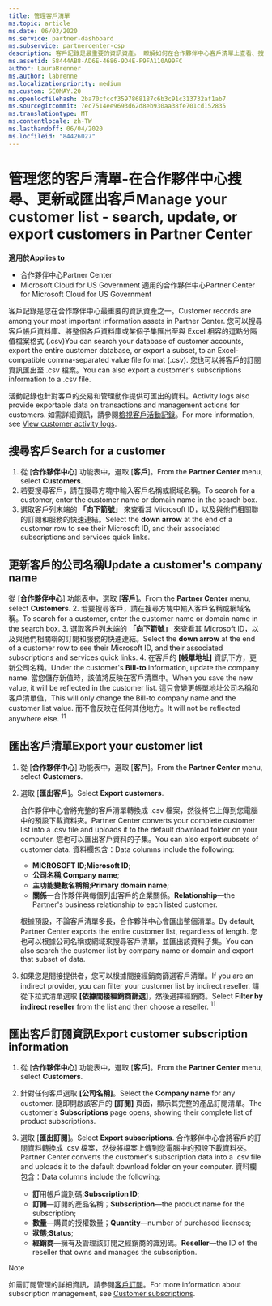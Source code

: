 ```yaml
---
title: 管理客戶清單
ms.topic: article
ms.date: 06/03/2020
ms.service: partner-dashboard
ms.subservice: partnercenter-csp
description: 客戶記錄是最重要的資訊資產。 瞭解如何在合作夥伴中心客戶清單上查看、搜尋、更新、& 匯出資訊。
ms.assetid: 58444AB8-AD6E-4686-9D4E-F9FA110A99FC
author: LauraBrenner
ms.author: labrenne
ms.localizationpriority: medium
ms.custom: SEOMAY.20
ms.openlocfilehash: 2ba70cfccf3597868187c6b3c91c313732af1ab7
ms.sourcegitcommit: 7ec7514ee9693d62d8eb930aa38fe701cd152835
ms.translationtype: MT
ms.contentlocale: zh-TW
ms.lasthandoff: 06/04/2020
ms.locfileid: "84426027"
---
```

# <a name="manage-your-customer-list---search-update-or-export-customers-in-partner-center"></a><span data-ttu-id="16a9f-104">管理您的客戶清單-在合作夥伴中心搜尋、更新或匯出客戶</span><span class="sxs-lookup"><span data-stu-id="16a9f-104">Manage your customer list - search, update, or export customers in Partner Center</span></span>

<span data-ttu-id="16a9f-105">**適用於**</span><span class="sxs-lookup"><span data-stu-id="16a9f-105">**Applies to**</span></span>

- <span data-ttu-id="16a9f-106">合作夥伴中心</span><span class="sxs-lookup"><span data-stu-id="16a9f-106">Partner Center</span></span>
- <span data-ttu-id="16a9f-107">Microsoft Cloud for US Government 適用的合作夥伴中心</span><span class="sxs-lookup"><span data-stu-id="16a9f-107">Partner Center for Microsoft Cloud for US Government</span></span>

<span data-ttu-id="16a9f-108">客戶記錄是您在合作夥伴中心最重要的資訊資產之一。</span><span class="sxs-lookup"><span data-stu-id="16a9f-108">Customer records are among your most important information assets in Partner Center.</span></span> <span data-ttu-id="16a9f-109">您可以搜尋客戶帳戶資料庫、將整個各戶資料庫或某個子集匯出至與 Excel 相容的逗點分隔值檔案格式 (.csv)</span><span class="sxs-lookup"><span data-stu-id="16a9f-109">You can search your database of customer accounts, export the entire customer database, or export a subset, to an Excel-compatible comma-separated value file format (.csv).</span></span> <span data-ttu-id="16a9f-110">您也可以將客戶的訂閱資訊匯出至 .csv 檔案。</span><span class="sxs-lookup"><span data-stu-id="16a9f-110">You can also export a customer's subscriptions information to a .csv file.</span></span>

<span data-ttu-id="16a9f-111">活動記錄也針對客戶的交易和管理動作提供可匯出的資料。</span><span class="sxs-lookup"><span data-stu-id="16a9f-111">Activity logs also provide exportable data on transactions and management actions for customers.</span></span> <span data-ttu-id="16a9f-112">如需詳細資訊，請參閱[檢視客戶活動記錄](activity-logs.md)。</span><span class="sxs-lookup"><span data-stu-id="16a9f-112">For more information, see [View customer activity logs](activity-logs.md).</span></span>

## <a name="search-for-a-customer"></a><span data-ttu-id="16a9f-113">搜尋客戶</span><span class="sxs-lookup"><span data-stu-id="16a9f-113">Search for a customer</span></span>

1.  <span data-ttu-id="16a9f-114">從 [**合作夥伴中心**] 功能表中，選取 [**客戶**]。</span><span class="sxs-lookup"><span data-stu-id="16a9f-114">From the **Partner Center** menu, select **Customers**.</span></span>
2.  <span data-ttu-id="16a9f-115">若要搜尋客戶，請在搜尋方塊中輸入客戶名稱或網域名稱。</span><span class="sxs-lookup"><span data-stu-id="16a9f-115">To search for a customer, enter the customer name or domain name in the search box.</span></span>
3.  <span data-ttu-id="16a9f-116">選取客戶列末端的 **「向下箭號」** 來查看其 Microsoft ID，以及與他們相關聯的訂閱和服務的快速連結。</span><span class="sxs-lookup"><span data-stu-id="16a9f-116">Select the **down arrow** at the end of a customer row to see their Microsoft ID, and their associated subscriptions and services quick links.</span></span>

## <a name="update-a-customers-company-name"></a><span data-ttu-id="16a9f-117">更新客戶的公司名稱</span><span class="sxs-lookup"><span data-stu-id="16a9f-117">Update a customer's company name</span></span>

<span data-ttu-id="16a9f-118">從 [**合作夥伴中心**] 功能表中，選取 [**客戶**]。</span><span class="sxs-lookup"><span data-stu-id="16a9f-118">From the **Partner Center** menu, select **Customers**.</span></span>
2.  <span data-ttu-id="16a9f-119">若要搜尋客戶，請在搜尋方塊中輸入客戶名稱或網域名稱。</span><span class="sxs-lookup"><span data-stu-id="16a9f-119">To search for a customer, enter the customer name or domain name in the search box.</span></span>
3.  <span data-ttu-id="16a9f-120">選取客戶列末端的 **「向下箭號」** 來查看其 Microsoft ID，以及與他們相關聯的訂閱和服務的快速連結。</span><span class="sxs-lookup"><span data-stu-id="16a9f-120">Select the **down arrow** at the end of a customer row to see their Microsoft ID, and their associated subscriptions and services quick links.</span></span>
4.  <span data-ttu-id="16a9f-121">在客戶的 **\[帳單地址\]** 資訊下方，更新公司名稱。</span><span class="sxs-lookup"><span data-stu-id="16a9f-121">Under the customer's **Bill-to** information, update the company name.</span></span> <span data-ttu-id="16a9f-122">當您儲存新值時，該值將反映在客戶清單中。</span><span class="sxs-lookup"><span data-stu-id="16a9f-122">When you save the new value, it will be reflected in the customer list.</span></span> <span data-ttu-id="16a9f-123">這只會變更帳單地址公司名稱和客戶清單值，</span><span class="sxs-lookup"><span data-stu-id="16a9f-123">This will only change the Bill-to company name and the customer list value.</span></span> <span data-ttu-id="16a9f-124">而不會反映在任何其他地方。</span><span class="sxs-lookup"><span data-stu-id="16a9f-124">It will not be reflected anywhere else.</span></span>
<span data-ttu-id="16a9f-125"><sup>1</sup></span><span class="sxs-lookup"><span data-stu-id="16a9f-125"><sup>1</sup></span></span>
## <a name="export-your-customer-list"></a><span data-ttu-id="16a9f-126">匯出客戶清單</span><span class="sxs-lookup"><span data-stu-id="16a9f-126">Export your customer list</span></span>

1. <span data-ttu-id="16a9f-127">從 [**合作夥伴中心**] 功能表中，選取 [**客戶**]。</span><span class="sxs-lookup"><span data-stu-id="16a9f-127">From the **Partner Center** menu, select **Customers**.</span></span>
2. <span data-ttu-id="16a9f-128">選取 [**匯出客戶**]。</span><span class="sxs-lookup"><span data-stu-id="16a9f-128">Select **Export customers**.</span></span>

   <span data-ttu-id="16a9f-129">合作夥伴中心會將完整的客戶清單轉換成 .csv 檔案，然後將它上傳到您電腦中的預設下載資料夾。</span><span class="sxs-lookup"><span data-stu-id="16a9f-129">Partner Center converts your complete customer list into a .csv file and uploads it to the default download folder on your computer.</span></span> <span data-ttu-id="16a9f-130">您也可以匯出客戶資料的子集。</span><span class="sxs-lookup"><span data-stu-id="16a9f-130">You can also export subsets of customer data.</span></span> <span data-ttu-id="16a9f-131">資料欄包含：</span><span class="sxs-lookup"><span data-stu-id="16a9f-131">Data columns include the following:</span></span>

   - <span data-ttu-id="16a9f-132">**MICROSOFT ID**;</span><span class="sxs-lookup"><span data-stu-id="16a9f-132">**Microsoft ID**;</span></span>
   - <span data-ttu-id="16a9f-133">**公司名稱**;</span><span class="sxs-lookup"><span data-stu-id="16a9f-133">**Company name**;</span></span>
   - <span data-ttu-id="16a9f-134">**主功能變數名稱稱**;</span><span class="sxs-lookup"><span data-stu-id="16a9f-134">**Primary domain name**;</span></span>
   - <span data-ttu-id="16a9f-135">**關係**—合作夥伴與每個列出客戶的企業關係。</span><span class="sxs-lookup"><span data-stu-id="16a9f-135">**Relationship**—the Partner's business relationship to each listed customer.</span></span>

    <span data-ttu-id="16a9f-136">根據預設，不論客戶清單多長，合作夥伴中心會匯出整個清單。</span><span class="sxs-lookup"><span data-stu-id="16a9f-136">By default, Partner Center exports the entire customer list, regardless of length.</span></span> <span data-ttu-id="16a9f-137">您也可以根據公司名稱或網域來搜尋客戶清單，並匯出該資料子集。</span><span class="sxs-lookup"><span data-stu-id="16a9f-137">You can also search the customer list by company name or domain and export that subset of data.</span></span>

3. <span data-ttu-id="16a9f-138">如果您是間接提供者，您可以根據間接經銷商篩選客戶清單。</span><span class="sxs-lookup"><span data-stu-id="16a9f-138">If you are an indirect provider, you can filter your customer list by indirect reseller.</span></span> <span data-ttu-id="16a9f-139">請從下拉式清單選取 **\[依據間接經銷商篩選\]**，然後選擇經銷商。</span><span class="sxs-lookup"><span data-stu-id="16a9f-139">Select **Filter by indirect reseller** from the list and then choose a reseller.</span></span>
<span data-ttu-id="16a9f-140"><sup>1</sup></span><span class="sxs-lookup"><span data-stu-id="16a9f-140"><sup>1</sup></span></span>

## <a name="export-customer-subscription-information"></a><span data-ttu-id="16a9f-141">匯出客戶訂閱資訊</span><span class="sxs-lookup"><span data-stu-id="16a9f-141">Export customer subscription information</span></span>

1. <span data-ttu-id="16a9f-142">從 [**合作夥伴中心**] 功能表中，選取 [**客戶**]。</span><span class="sxs-lookup"><span data-stu-id="16a9f-142">From the **Partner Center** menu, select **Customers**.</span></span>

2. <span data-ttu-id="16a9f-143">針對任何客戶選取 **\[公司名稱\]**。</span><span class="sxs-lookup"><span data-stu-id="16a9f-143">Select the **Company name** for any customer.</span></span> <span data-ttu-id="16a9f-144">隨即開啟該客戶的 **\[訂閱\]** 頁面，顯示其完整的產品訂閱清單。</span><span class="sxs-lookup"><span data-stu-id="16a9f-144">The customer's **Subscriptions** page opens, showing their complete list of product subscriptions.</span></span>

3. <span data-ttu-id="16a9f-145">選取 [**匯出訂閱**]。</span><span class="sxs-lookup"><span data-stu-id="16a9f-145">Select **Export subscriptions**.</span></span> <span data-ttu-id="16a9f-146">合作夥伴中心會將客戶的訂閱資料轉換成 .csv 檔案，然後將檔案上傳到您電腦中的預設下載資料夾。</span><span class="sxs-lookup"><span data-stu-id="16a9f-146">Partner Center converts the customer's subscription data into a .csv file and uploads it to the default download folder on your computer.</span></span> <span data-ttu-id="16a9f-147">資料欄包含：</span><span class="sxs-lookup"><span data-stu-id="16a9f-147">Data columns include the following:</span></span>
   - <span data-ttu-id="16a9f-148">**訂**用帳戶識別碼;</span><span class="sxs-lookup"><span data-stu-id="16a9f-148">**Subscription ID**;</span></span>
   - <span data-ttu-id="16a9f-149">**訂閱**—訂閱的產品名稱；</span><span class="sxs-lookup"><span data-stu-id="16a9f-149">**Subscription**—the product name for the subscription;</span></span>
   - <span data-ttu-id="16a9f-150">**數量**—購買的授權數量；</span><span class="sxs-lookup"><span data-stu-id="16a9f-150">**Quantity**—number of purchased licenses;</span></span>
   - <span data-ttu-id="16a9f-151">**狀態**;</span><span class="sxs-lookup"><span data-stu-id="16a9f-151">**Status**;</span></span>
   - <span data-ttu-id="16a9f-152">**經銷商**—擁有及管理該訂閱之經銷商的識別碼。</span><span class="sxs-lookup"><span data-stu-id="16a9f-152">**Reseller**—the ID of the reseller that owns and manages the subscription.</span></span>

> [!NOTE]  
> <span data-ttu-id="16a9f-153">如需訂閱管理的詳細資訊，請參閱[客戶訂閱](customer-subscriptions.md)。</span><span class="sxs-lookup"><span data-stu-id="16a9f-153">For more information about subscription management, see [Customer subscriptions](customer-subscriptions.md).</span></span>
